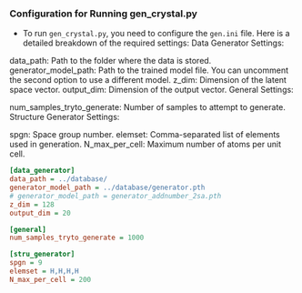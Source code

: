### Configuration for Running gen_crystal.py

- To run `gen_crystal.py`, you need to configure the `gen.ini` file. Here is a detailed breakdown of the required settings:
Data Generator Settings:

data_path: Path to the folder where the data is stored.
generator_model_path: Path to the trained model file. You can uncomment the second option to use a different model.
z_dim: Dimension of the latent space vector.
output_dim: Dimension of the output vector.
General Settings:

num_samples_tryto_generate: Number of samples to attempt to generate.
Structure Generator Settings:

spgn: Space group number.
elemset: Comma-separated list of elements used in generation.
N_max_per_cell: Maximum number of atoms per unit cell.

```ini
[data_generator]
data_path = ../database/
generator_model_path = ../database/generator.pth
# generator_model_path = generator_addnumber_2sa.pth
z_dim = 128
output_dim = 20

[general]
num_samples_tryto_generate = 1000

[stru_generator]
spgn = 9
elemset = H,H,H,H
N_max_per_cell = 200

